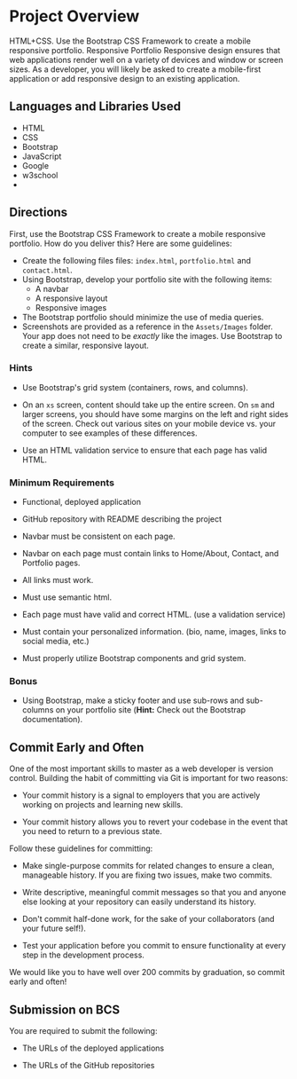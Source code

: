 # Project Overview
HTML+CSS. Use the Bootstrap CSS Framework to create a mobile responsive portfolio.
Responsive Portfolio
Responsive design ensures that web applications render well on a variety of devices and window or screen sizes. As a developer, you will likely be asked to create a mobile-first application or add responsive design to an existing application. 
## Languages and Libraries Used
* HTML
* CSS
* Bootstrap
* JavaScript
* Google
* w3school
* 
## Directions
First, use the Bootstrap CSS Framework to create a mobile responsive portfolio. How do you deliver this? Here are some guidelines:
* Create the following files files: `index.html`, `portfolio.html` and `contact.html`.
* Using Bootstrap, develop your portfolio site with the following items:
   * A navbar
   * A responsive layout
   * Responsive images
* The Bootstrap portfolio should minimize the use of media queries.
* Screenshots are provided as a reference in the `Assets/Images` folder. Your app does not need to be _exactly_ like the images. Use Bootstrap to create a similar, responsive layout.
### Hints
* Use Bootstrap's grid system (containers, rows, and columns).

* On an `xs` screen, content should take up the entire screen. On `sm` and larger screens, you should have some margins on the left and right sides of the screen. Check out various sites on your mobile device vs. your computer to see examples of these differences.

* Use an HTML validation service to ensure that each page has valid HTML.

### Minimum Requirements

* Functional, deployed application

* GitHub repository with README describing the project

* Navbar must be consistent on each page.

* Navbar on each page must contain links to Home/About, Contact, and Portfolio pages.

* All links must work.

* Must use semantic html.

* Each page must have valid and correct HTML. (use a validation service)

* Must contain your personalized information. (bio, name, images, links to social media, etc.)

* Must properly utilize Bootstrap components and grid system.

### Bonus

* Using Bootstrap, make a sticky footer and use sub-rows and sub-columns on your portfolio site (**Hint:** Check out the Bootstrap documentation).

## Commit Early and Often

One of the most important skills to master as a web developer is version control. Building the habit of committing via Git is important for two reasons:

* Your commit history is a signal to employers that you are actively working on projects and learning new skills.

* Your commit history allows you to revert your codebase in the event that you need to return to a previous state.

Follow these guidelines for committing:

* Make single-purpose commits for related changes to ensure a clean, manageable history. If you are fixing two issues, make two commits.

* Write descriptive, meaningful commit messages so that you and anyone else looking at your repository can easily understand its history.

* Don't commit half-done work, for the sake of your collaborators (and your future self!).

* Test your application before you commit to ensure functionality at every step in the development process.

We would like you to have well over 
200 commits by graduation, so commit early and often!

## Submission on BCS

You are required to submit the following:

* The URLs of the deployed applications

* The URLs of the GitHub repositories


